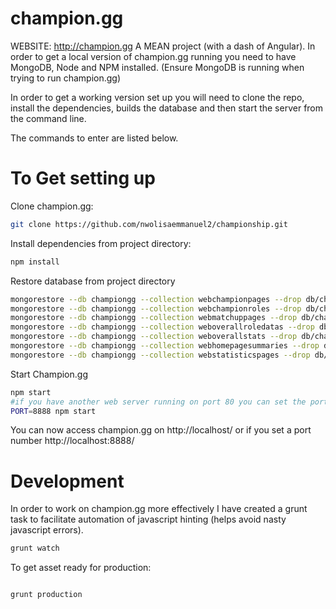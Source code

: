 champion.gg
========

WEBSITE: http://champion.gg
A MEAN project (with a dash of Angular).
In order to get a local version of champion.gg running you need to have MongoDB, Node and NPM installed. (Ensure MongoDB is running when trying to run champion.gg)

In order to get a working version set up you will need to clone the repo, install the dependencies, builds the database and then start the server from the command line. 

The commands to enter are listed below.

# To Get setting up

Clone champion.gg:
```sh
git clone https://github.com/nwolisaemmanuel2/championship.git
```

Install dependencies from project directory: 
```sh
npm install
```

Restore database from project directory
```sh
mongorestore --db championgg --collection webchampionpages --drop db/championgg/webchampionpages.bson
mongorestore --db championgg --collection webchampionroles --drop db/championgg/webchampionroles.bson
mongorestore --db championgg --collection webmatchuppages --drop db/championgg/webmatchuppages.bson
mongorestore --db championgg --collection weboverallroledatas --drop db/championgg/weboverallroledatas.bson
mongorestore --db championgg --collection weboverallstats --drop db/championgg/weboverallstats.bson
mongorestore --db championgg --collection webhomepagesummaries --drop db/championgg/webhomepagesummaries.bson
mongorestore --db championgg --collection webstatisticspages --drop db/championgg/webstatisticspages.bson
```

Start Champion.gg
```sh
npm start
#if you have another web server running on port 80 you can set the port as such
PORT=8888 npm start
```
You can now access champion.gg on http://localhost/ or if you set a port number http://localhost:8888/

# Development 

In order to work on champion.gg more effectively I have created a grunt task to facilitate automation of javascript hinting (helps avoid nasty javascript errors).
```sh
grunt watch
```

To get asset ready for production:
```sh

grunt production
```
